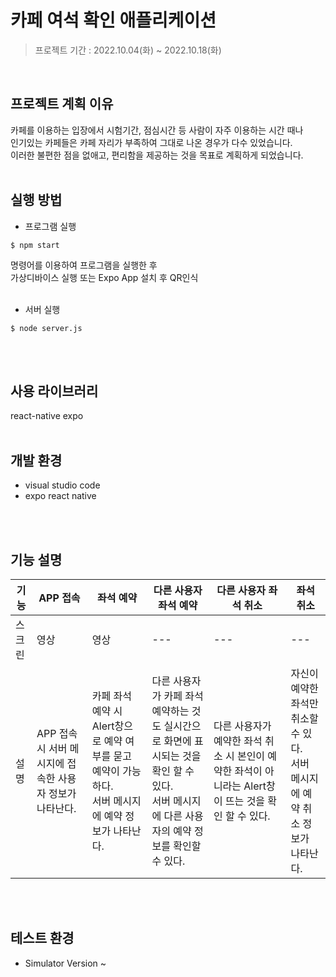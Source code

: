 # 카페 여석 확인 애플리케이션

> 프로젝트 기간 : 2022.10.04(화) ~ 2022.10.18(화)
<br/>

## 프로젝트 계획 이유
카페를 이용하는 입장에서 시험기간, 점심시간 등 사람이 자주 이용하는 시간 때나  
인기있는 카페들은 카페 자리가 부족하여 그대로 나온 경우가 다수 있었습니다.  
이러한 불편한 점을 없애고, 편리함을 제공하는 것을 목표로 계획하게 되었습니다.
<br/>
<br/>

## 실행 방법

- 프로그램 실행
```
$ npm start
```
명령어를 이용하여 프로그램을 실행한 후  
가상디바이스 실행 또는 Expo App 설치 후 QR인식  
<br/>
- 서버 실행
```
$ node server.js
```
<br/>
<br/>

## 사용 라이브러리
react-native expo
<br/>
<br/>

## 개발 환경
- visual studio code  
- expo react native
<br/>
<br/>

## 기능 설명
기능|APP 접속|좌석 예약|다른 사용자 좌석 예약|다른 사용자 좌석 취소|좌석 취소|
|------|---|---|---|---|---|
|스크린|영상|영상|---|---|---|
|설명|APP 접속 시 서버 메시지에 접속한 사용자 정보가 나타난다.|카페 좌석 예약 시 Alert창으로 예약 여부를 묻고 예약이 가능하다.<br/> 서버 메시지에 예약 정보가 나타난다.|다른 사용자가 카페 좌석 예약하는 것도 실시간으로 화면에 표시되는 것을 확인 할 수 있다.<br/> 서버 메시지에 다른 사용자의 예약 정보를 확인할 수 있다.|다른 사용자가 예약한 좌석 취소 시 본인이 예약한 좌석이 아니라는 Alert창이 뜨는 것을 확인 할 수 있다.|자신이 예약한 좌석만 취소할 수 있다.<br/> 서버 메시지에 예약 취소 정보가 나타난다.|
<br/>
<br/>

## 테스트 환경
- Simulator Version ~
